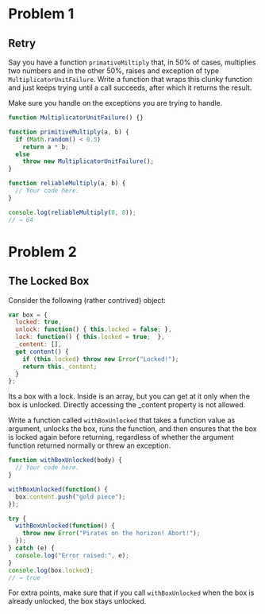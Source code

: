 # Problem 1
## Retry

Say you have a function ```primativeMiltiply``` that, in 50% of cases, multiplies two numbers and in the other 50%, raises and exception of type ```MultiplicatorUnitFailure```. Write  a function that wraps this clunky function and just keeps trying until a call succeeds, after which it returns the result.

Make sure you handle on the exceptions you are trying to handle.

```javascript
function MultiplicatorUnitFailure() {}

function primitiveMultiply(a, b) {
  if (Math.random() < 0.5)
    return a * b;
  else
    throw new MultiplicatorUnitFailure();
}

function reliableMultiply(a, b) {
  // Your code here.
}

console.log(reliableMultiply(8, 8));
// → 64
```

# Problem 2
## The Locked Box

Consider the following (rather contrived) object:

```javascript
var box = {
  locked: true,
  unlock: function() { this.locked = false; },
  lock: function() { this.locked = true;  },
  _content: [],
  get content() {
    if (this.locked) throw new Error("Locked!");
    return this._content;
  }
};
```

Its a box with a lock. Inside is an array, but you can get at it only when the box is unlocked. Directly accessing the _content property is not allowed.

Write a function called ```withBoxUnlocked``` that takes a function value as argument, unlocks the box, runs the function, and then ensures that the box is locked again before returning, regardless of whether the argument function returned normally or threw an exception.

```javascript
function withBoxUnlocked(body) {
  // Your code here.
}

withBoxUnlocked(function() {
  box.content.push("gold piece");
});

try {
  withBoxUnlocked(function() {
    throw new Error("Pirates on the horizon! Abort!");
  });
} catch (e) {
  console.log("Error raised:", e);
}
console.log(box.locked);
// → true
```

For extra points, make sure that if you call ```withBoxUnlocked``` when the box is already unlocked, the box stays unlocked.